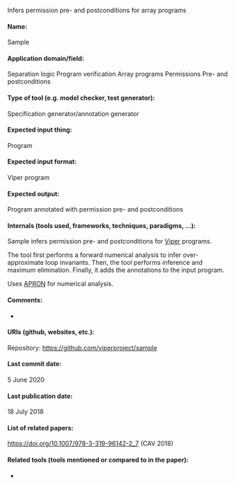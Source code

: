 Infers permission pre- and postconditions for array programs

#### Name:
Sample

#### Application domain/field:
Separation logic
Program verification
Array programs
Permissions
Pre- and postconditions

#### Type of tool (e.g. model checker, test generator):
Specification generator/annotation generator

#### Expected input thing:
Program

#### Expected input format:
Viper program

#### Expected output:
Program annotated with permission pre- and postconditions

#### Internals (tools used, frameworks, techniques, paradigms, ...):
Sample infers permission pre- and postconditions for [Viper](Frameworks/Viper.md) programs.

The tool first performs a forward numerical analysis to infer over-approximate loop invariants. Then, the tool performs inference and maximum elimination. Finally, it adds the annotations to the input program.

Uses [APRON](Libraries/APRON.md) for numerical analysis.

#### Comments:
-

#### URIs (github, websites, etc.):
Repository: https://github.com/viperproject/sample

#### Last commit date:
5 June 2020

#### Last publication date:
18 July 2018

#### List of related papers:
https://doi.org/10.1007/978-3-319-96142-2_7 (CAV 2018)

#### Related tools (tools mentioned or compared to in the paper):
-